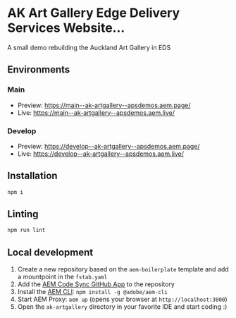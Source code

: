 # AK Art Gallery Edge Delivery Services Website...
A small demo rebuilding the Auckland Art Gallery in EDS

## Environments
### Main
- Preview: https://main--ak-artgallery--apsdemos.aem.page/
- Live: https://main--ak-artgallery--apsdemos.aem.live/
### Develop
- Preview: https://develop--ak-artgallery--apsdemos.aem.page/
- Live: https://develop--ak-artgallery--apsdemos.aem.live/

## Installation

```sh
npm i
```

## Linting

```sh
npm run lint
```

## Local development

1. Create a new repository based on the `aem-boilerplate` template and add a mountpoint in the `fstab.yaml`
1. Add the [AEM Code Sync GitHub App](https://github.com/apps/aem-code-sync) to the repository
1. Install the [AEM CLI](https://github.com/adobe/helix-cli): `npm install -g @adobe/aem-cli`
1. Start AEM Proxy: `aem up` (opens your browser at `http://localhost:3000`)
1. Open the `ak-artgallery` directory in your favorite IDE and start coding :)
